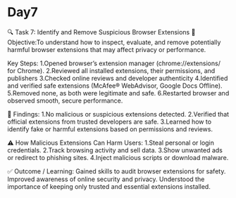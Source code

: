 # Day7
🔍 Task 7: Identify and Remove Suspicious Browser Extensions
🧠 Objective:To understand how to inspect, evaluate, and remove potentially harmful browser extensions that may affect privacy or performance.

Key Steps:
1.Opened browser’s extension manager (chrome://extensions/ for Chrome).
2.Reviewed all installed extensions, their permissions, and publishers
3.Checked online reviews and developer authenticity
4.Identified and verified safe extensions (McAfee® WebAdvisor, Google Docs Offline).
5.Removed none, as both were legitimate and safe.
6.Restarted browser and observed smooth, secure performance.

🔐 Findings:
1.No malicious or suspicious extensions detected.
2.Verified that official extensions from trusted developers are safe.
3.Learned how to identify fake or harmful extensions based on permissions and reviews.

⚠️ How Malicious Extensions Can Harm Users:
1.Steal personal or login credentials.
2.Track browsing activity and sell data.
3.Show unwanted ads or redirect to phishing sites.
4.Inject malicious scripts or download malware.

✅ Outcome / Learning:
Gained skills to audit browser extensions for safety.
Improved awareness of online security and privacy.
Understood the importance of keeping only trusted and essential extensions installed.

